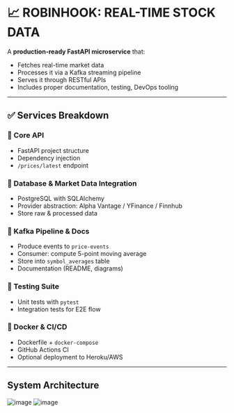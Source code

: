# 📈 ROBINHOOK: REAL-TIME STOCK DATA

A **production-ready FastAPI microservice** that:

- Fetches real-time market data
- Processes it via a Kafka streaming pipeline
- Serves it through RESTful APIs
- Includes proper documentation, testing, DevOps tooling

---

## ✅ Services Breakdown

### 🧩 Core API
- FastAPI project structure
- Dependency injection
- `/prices/latest` endpoint

### 🧩 Database & Market Data Integration 
- PostgreSQL with SQLAlchemy
- Provider abstraction: Alpha Vantage / YFinance / Finnhub
- Store raw & processed data

### 🧩 Kafka Pipeline & Docs 
- Produce events to `price-events`
- Consumer: compute 5-point moving average
- Store into `symbol_averages` table
- Documentation (README, diagrams)

### 🧪 Testing Suite 
- Unit tests with `pytest`
- Integration tests for E2E flow

### 🐳 Docker & CI/CD 
- Dockerfile + `docker-compose`
- GitHub Actions CI
- Optional deployment to Heroku/AWS
---

## System Architecture
![image](https://github.com/user-attachments/assets/9667daf3-d702-4141-80e1-6d1e981a700d)
![image](https://github.com/user-attachments/assets/e52f163d-c92a-4eeb-a89f-f9935fb0257a)
